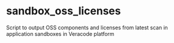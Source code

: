 # sandbox_oss_licenses
Script to output OSS components and licenses from latest scan in application sandboxes in Veracode platform
